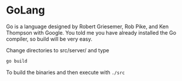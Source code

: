 # GoLang
Go is a language designed by Robert Griesemer, Rob Pike, and Ken Thompson with Google. You told me you have already installed the Go compiler, so build will be very easy.

Change directories to src/server/ and type
```bash
go build
```
To build the binaries and then execute with `./src`